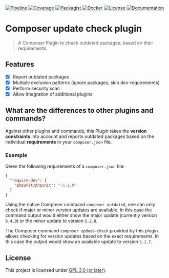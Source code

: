 [![Pipeline](https://gitlab.elias-haeussler.de/eliashaeussler/composer-update-check/badges/master/pipeline.svg)](https://gitlab.elias-haeussler.de/eliashaeussler/composer-update-check/-/pipelines)
[![Coverage](https://gitlab.elias-haeussler.de/eliashaeussler/composer-update-check/badges/master/coverage.svg)](https://gitlab.elias-haeussler.de/eliashaeussler/composer-update-check/-/pipelines)
[![Packagist](https://badgen.net/packagist/v/eliashaeussler/composer-update-check)](https://packagist.org/packages/eliashaeussler/composer-update-check)
[![Docker](https://img.shields.io/docker/v/eliashaeussler/composer-update-check?label=docker&sort=semver)](https://hub.docker.com/r/eliashaeussler/composer-update-check)
[![License](https://badgen.net/packagist/license/eliashaeussler/composer-update-check)](https://gitlab.elias-haeussler.de/eliashaeussler/composer-update-check/-/blob/master/LICENSE)
[![Documentation](https://badgen.net/badge/read/the%20docs/cyan)](https://docs.elias-haeussler.de/composer-update-check/)

# Composer update check plugin

> A Composer Plugin to check outdated packages, based on their requirements.

## Features

* [x] Report outdated packages<br>
* [x] Multiple exclusion patterns (ignore packages, skip dev-requirements)<br>
* [x] Perform security scan<br>
* [x] Allow integration of additional plugins

## What are the differences to other plugins and commands?

Against other plugins and commands, this Plugin takes the **version constraints**
into account and reports outdated packages based on the individual **requirements**
in your `composer.json` file.

### Example

Given the following requirements of a `composer.json` file:

```json
{
  "require-dev": {
    "phpunit/phpunit": "~5.1.0"
  }
}
```

Using the native Composer command `composer outdated`, one can only check
if major or minor version updates are available. In this case the command
output would either show the major update (currently version `9.4.0`) or
the minor update to version `5.2.0`. 

The Composer command `composer update-check` provided by this plugin allows
checking for version updates based on the exact requirements. In this case
the output would show an available update to version `5.1.7`.

## License

This project is licensed under 
[GPL 3.0 (or later)](https://gitlab.elias-haeussler.de/eliashaeussler/composer-update-check/-/blob/master/LICENSE).
